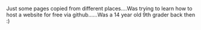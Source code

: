 Just some pages copied from different places....Was trying to learn how to host a website for free via github......Was a 14 year old 9th grader back then :)
